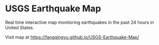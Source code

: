 # USGS Earthquake Map
Real time interactive map monitoring earthquakes in the past 24 hours in United States.

Visit map at https://fangqingyu.github.io/USGS-Earthquake-Map/





